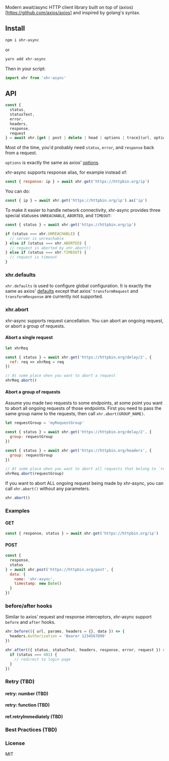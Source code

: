 Modern await/async HTTP client library built on top of (axios)[https://github.com/axios/axios] and inspired by golang's syntax.

## Install

```bash
npm i xhr-async
```

or

```bash
yarn add xhr-async
```

Then in your script:

```javascript
import xhr from 'xhr-async'
```

## API

```javascript
const {
  status,
  statusText,
  error,
  headers,
  response,
  request
} = await xhr.[get | post | delete | head | options | trace](url, options)
```

Most of the time, you'd probably need `status`, `error`, and `response` back from a request.

`options` is exactly the same as axios' [options](https://github.com/axios/axios#request-config).

xhr-async supports response alias, for example instead of:

```javascript
const { response: ip } = await xhr.get('https://httpbin.org/ip')
```

You can do:

```javascript
const { ip } = await xhr.get('https://httpbin.org/ip').as('ip')
```

To make it easier to handle network connectivity, xhr-async provides three special statuses `UNREACHABLE`, `ABORTED`, and `TIMEOUT`:

```javascript
const { status } = await xhr.get('https://httpbin.org/ip')

if (status === xhr.UNREACHABLE) {
  // server is unreachable
} else if (status === xhr.ABORTED) {
  // request is aborted by xhr.abort()
} else if (status === xhr.TIMEOUT) {
  // request is timeout
}
```

### xhr.defaults

`xhr.defaults` is used to configure global configuration. It is exactly the same as axios' [defaults](https://github.com/axios/axios#config-defaults) except that axios' `transformRequest` and `transformResponse` are currently not supported.

### xhr.abort

xhr-async supports request cancellation. You can abort an ongoing request, or abort a group of requests.

#### Abort a single request

```javascript
let xhrReq

const { status } = await xhr.get('https://httpbin.org/delay/2', {
  ref: req => xhrReq = req
})

// At some place when you want to abort a request
xhrReq.abort()
```

#### Abort a group of requests

Assume you made two requests to some endpoints, at some point you want to abort all ongoing requests of those endpoints. First you need to pass the same group name to the requests, then call `xhr.abort(GROUP_NAME)`.

```javascript
let requestGroup = 'myRequestGroup'

const { status } = await xhr.get('https://httpbin.org/delay/2', {
  group: requestGroup
})

const { status } = await xhr.get('https://httpbin.org/headers', {
  group: requestGroup
})

// At some place when you want to abort all requests that belong to `requestGroup` group:
xhrReq.abort(requestGroup)
```

If you want to abort ALL ongoing request being made by xhr-async, you can call `xhr.abort()` without any parameters.

```javascript
xhr.abort()
```

### Examples

#### GET

```javascript
const { response, status } = await xhr.get('https://httpbin.org/ip')
```

#### POST

```javascript
const {
  response,
  status
} = await xhr.post('https://httpbin.org/post', {
  data: {
    name: 'xhr-async',
    timestamp: new Date()
  }
})
```

### before/after hooks

Similar to axios' request and response interceptors, xhr-async support `before` and `after` hooks.

```javascript
xhr.before(({ url, params, headers = {}, data }) => {
  headers.Authorization = 'Bearer 1234567890'
})
```

```javascript
xhr.after(({ status, statusText, headers, response, error, request }) => {
  if (status === 401) {
    // redirect to login page
  }
})
```

### Retry (TBD)

#### retry: number (TBD)
#### retry: function (TBD)
#### ref.retryImmediately (TBD)

### Best Practices (TBD)

### License

MIT
